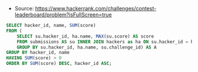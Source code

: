- Source: https://www.hackerrank.com/challenges/contest-leaderboard/problem?isFullScreen=true
```sql
SELECT hacker_id, name, SUM(score)
FROM (
    SELECT su.hacker_id, ha.name, MAX(su.score) AS score
    FROM submissions AS su INNER JOIN hackers as ha ON su.hacker_id = ha.hacker_id
    GROUP BY su.hacker_id, ha.name, su.challenge_id) AS A
GROUP BY hacker_id, name
HAVING SUM(score) > 0
ORDER BY SUM(score) DESC, hacker_id ASC;
```